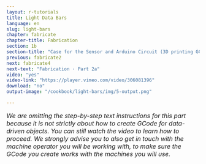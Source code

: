 ```yaml
---
layout: r-tutorials
title: Light Data Bars
language: en
slug: light-bars
chapter: fabricate
chapter-title: Fabrication
section: 1b
section-title: "Case for the Sensor and Arduino Circuit (3D printing GCode)"
previous: fabricate2
next: fabricate4
next-text: "Fabrication · Part 2a"  
video: "yes"
video-link: "https://player.vimeo.com/video/306081396"
download: "no"
output-image: "/cookbook/light-bars/img/5-output.png"

---
```

<p style="font-size:16px">
<em>We are omitting the step-by-step text instructions for this part because it is not strictly about how to create GCode for data-driven objects. You can still watch the video to learn how to proceed. We strongly advise you to also get in touch with the machine operator you will be working with, to make sure the GCode you create works with the machines you will use.</em></p>